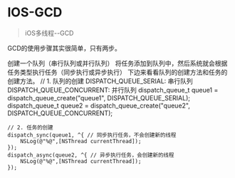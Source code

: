 # IOS-GCD
> iOS多线程--GCD

  GCD的使用步骤其实很简单，只有两步。

  创建一个队列（串行队列或并行队列）
  将任务添加到队列中，然后系统就会根据任务类型执行任务（同步执行或异步执行）
  下边来看看队列的创建方法和任务的创建方法。
  // 1. 队列的创建 DISPATCH_QUEUE_SERIAL: 串行队列 DISPATCH_QUEUE_CONCURRENT: 并行队列
    dispatch_queue_t queue1 = dispatch_queue_create("queue1", DISPATCH_QUEUE_SERIAL);
    dispatch_queue_t queue2 = dispatch_queue_create("queue2", DISPATCH_QUEUE_CONCURRENT);
    
    // 2. 任务的创建
    dispatch_sync(queue1, ^{ // 同步执行任务，不会创建新的线程
        NSLog(@"%@",[NSThread currentThread]);
    });
    dispatch_async(queue2, ^{ // 异步执行任务，会创建新的线程
        NSLog(@"%@",[NSThread currentThread]);
    });